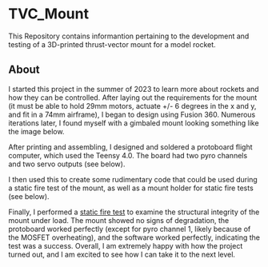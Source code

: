 # TVC_Mount

This Repository contains informantion pertaining to the development and testing of a 3D-printed thrust-vector mount for a model rocket.

## About

I started this project in the summer of 2023 to learn more about rockets and how they can be controlled. After laying out the requirements for the mount (it must be able to hold 29mm motors, actuate +/- 6 degrees in the x and y, and fit in a 74mm airframe), I began to design using Fusion 360. Numerous iterations later, I found myself with a gimbaled mount looking something like the image below.



After printing and assembling, I designed and soldered a protoboard flight computer, which used the Teensy 4.0. The board had two pyro channels and two servo outputs (see below).



I then used this to create some rudimentary code that could be used during a static fire test of the mount, as well as a mount holder for static fire tests (see below).



Finally, I performed a [static fire test](https://www.youtube.com/watch?v=WfjEVA648XQ) to examine the structural integrity of the mount under load. The mount showed no signs of degradation, the protoboard worked perfectly (except for pyro channel 1, likely because of the MOSFET overheating), and the software worked perfectly, indicating the test was a success. Overall, I am extremely happy with how the project turned out, and I am excited to see how I can take it to the next level.
